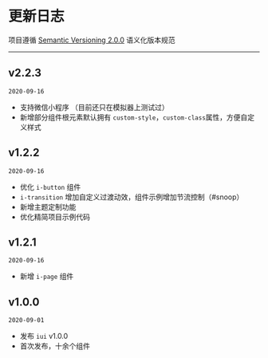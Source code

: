 # 更新日志

项目遵循 [Semantic Versioning 2.0.0](https://semver.org/lang/zh-CN/) 语义化版本规范

---  

## v2.2.3

`2020-09-16`

- 支持微信小程序 （目前还只在模拟器上测试过）
- 新增部分组件根元素默认拥有 `custom-style`，`custom-class`属性，方便自定义样式

## v1.2.2

`2020-09-16`

- 优化 `i-button` 组件
- `i-transition` 增加自定义过渡动效，组件示例增加节流控制（#snoop）
- 新增主题定制功能
- 优化精简项目示例代码

## v1.2.1

`2020-09-16`

- 新增 `i-page` 组件

## v1.0.0

`2020-09-01`

- 发布 `iui` v1.0.0
- 首次发布，十余个组件